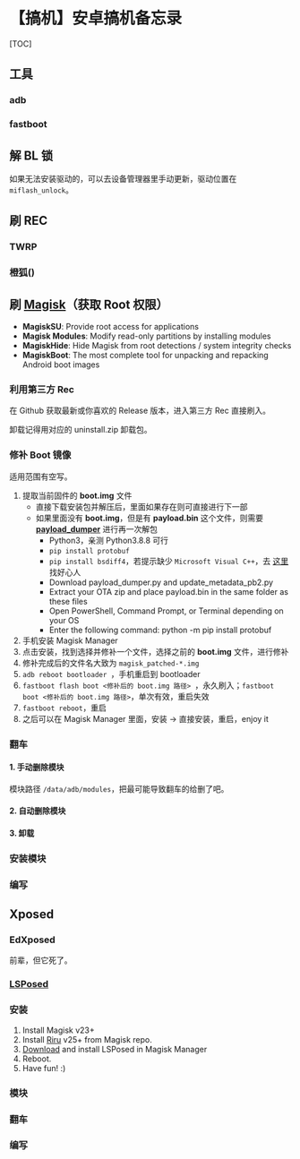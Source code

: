 # 【搞机】安卓搞机备忘录

[TOC]

## 工具

### adb

### fastboot

## 解 BL 锁

如果无法安装驱动的，可以去设备管理器里手动更新，驱动位置在 `miflash_unlock`。

## 刷 REC

### TWRP

### 橙狐()

## 刷 [Magisk](https://github.com/topjohnwu/Magisk)（获取 Root 权限）

- **MagiskSU**: Provide root access for applications
- **Magisk Modules**: Modify read-only partitions by installing modules
- **MagiskHide**: Hide Magisk from root detections / system integrity checks
- **MagiskBoot**: The most complete tool for unpacking and repacking Android boot images

### 利用第三方 Rec

在 Github 获取最新或你喜欢的 Release 版本，进入第三方 Rec 直接刷入。

卸载记得用对应的 uninstall.zip 卸载包。

### 修补 Boot 镜像

适用范围有空写。

1. 提取当前固件的 **boot.img** 文件
   * 直接下载安装包并解压后，里面如果存在则可直接进行下一部
   * 如果里面没有 **boot.img**，但是有 **payload.bin** 这个文件，则需要 **[payload_dumper](https://github.com/vm03/payload_dumper)** 进行再一次解包
     * Python3，亲测 Python3.8.8 可行
     * `pip install protobuf`
     * `pip install bsdiff4`，若提示缺少 `Microsoft Visual C++`，去 [这里](https://www.lfd.uci.edu/~gohlke/pythonlibs/) 找好心人
     * Download payload_dumper.py and update_metadata_pb2.py
     * Extract your OTA zip and place payload.bin in the same folder as these files
     * Open PowerShell, Command Prompt, or Terminal depending on your OS
     * Enter the following command: python -m pip install protobuf
2. 手机安装 Magisk Manager
3. 点击安装，找到选择并修补一个文件，选择之前的 **boot.img** 文件，进行修补
4. 修补完成后的文件名大致为 `magisk_patched-*.img`
5. `adb reboot bootloader `，手机重启到 bootloader
6. `fastboot flash boot <修补后的 boot.img 路径> `，永久刷入；`fastboot boot <修补后的 boot.img 路径>`，单次有效，重启失效
7. `fastboot reboot`，重启
8. 之后可以在 Magisk Manager 里面，安装 -> 直接安装，重启，enjoy it

### 翻车

#### 1. 手动删除模块

模块路径 `/data/adb/modules`，把最可能导致翻车的给删了吧。

#### 2. 自动删除模块

#### 3. 卸载

### 安装模块

### 编写

## Xposed

### EdXposed

前辈，但它死了。

### [LSPosed](https://github.com/LSPosed/LSPosed)

### 安装

1. Install Magisk v23+
2. Install [Riru](https://github.com/RikkaApps/Riru/releases) v25+ from Magisk repo.
3. [Download](https://github.com/LSPosed/LSPosed#download) and install LSPosed in Magisk Manager
4. Reboot.
5. Have fun! :)

### 模块

### 翻车

### 编写